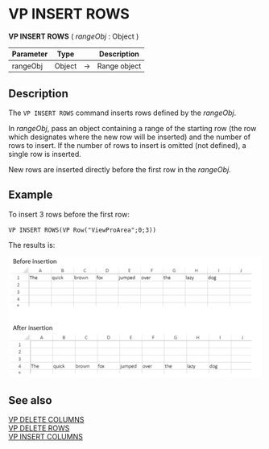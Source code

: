 # VP INSERT ROWS


**VP INSERT ROWS** ( *rangeObj* : Object ) 



|Parameter|Type||Description|
|---|---|---|---|
|rangeObj   |Object|->|Range object|

## Description

The `VP INSERT ROWS` command inserts rows defined by the *rangeObj*.

In *rangeObj*, pass an object containing a range of the starting row (the row which designates where the new row will be inserted) and the number of rows to insert. If the number of rows to insert is omitted (not defined), a single row is inserted.

New rows are inserted directly before the first row in the *rangeObj*.

## Example

To insert 3 rows before the first row:

```4d
VP INSERT ROWS(VP Row("ViewProArea";0;3))
```

The results is:

![](../images/cmd_vpInsertRows.PNG)

## See also

[VP DELETE COLUMNS](VP%20DELETE%20COLUMNS.md)<br/>
[VP DELETE ROWS](VP%20DELETE%20ROWS.md)<br/>
[VP INSERT COLUMNS](VP%20INSERT%20COLUMNS.md)